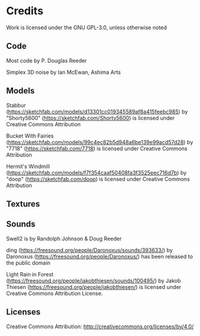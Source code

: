 # Credits
Work is licensed under the GNU GPL-3.0, unless otherwise noted

## Code

Most code by P. Douglas Reeder

Simplex 3D noise by Ian McEwan, Ashima Arts

## Models

Stabbur (https://sketchfab.com/models/d13301cc019345589af8a415feebc985)
by "Shorty5600" (https://sketchfab.com/Shorty5600) is licensed under Creative Commons Attribution

Bucket With Fairies (https://sketchfab.com/models/99c4ec82b5d948a6be139e99acd57d28)
by "7718" (https://sketchfab.com/7718) is licensed under Creative Commons Attribution

Hermit's Windmill (https://sketchfab.com/models/f7f354caaf50408fa3f3525eec716d7b)
by "doop" (https://sketchfab.com/doop) is licensed under Creative Commons Attribution

## Textures


## Sounds

Swell2 is by Randolph Johnson & Doug Reeder

ding (https://freesound.org/people/Daronoxus/sounds/393633/) 
by Daronoxus (https://freesound.org/people/Daronoxus/) has been released to the public domain

Light Rain in Forest (https://freesound.org/people/jakobthiesen/sounds/100495/) 
by Jakob Thiesen (https://freesound.org/people/jakobthiesen/) is licensed under Creative Commons Attribution License.


## Licenses

Creative Commons Attribution: http://creativecommons.org/licenses/by/4.0/
